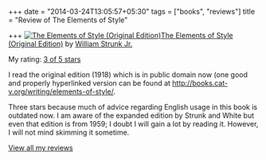 +++
date = "2014-03-24T13:05:57+05:30"
tags = ["books", "reviews"]
title = "Review of The Elements of Style"

+++
[![The Elements of Style (Original Edition)](https://d.gr-assets.com/books/1329639702m/6096776.jpg)](https://www.goodreads.com/book/show/6096776-the-elements-of-style)[The Elements of Style (Original Edition)](https://www.goodreads.com/book/show/6096776-the-elements-of-style) by [William Strunk Jr.](https://www.goodreads.com/author/show/6437238.William_Strunk_Jr_)

My rating: [3 of 5 stars](https://www.goodreads.com/review/show/295816816)

I read the original edition (1918) which is in public domain now (one good and properly hyperlinked version can be found at http://books.cat-v.org/writing/elements-of-style/.

Three stars because much of advice regarding English usage in this book is outdated now. I am aware of the expanded edition by Strunk and White but even that edition is from 1959; I doubt I will gain a lot by reading it. However, I will not mind skimming it sometime.

[View all my reviews](https://www.goodreads.com/review/list/6520743-kartik-singhal)
